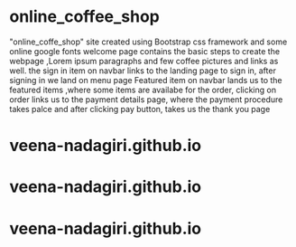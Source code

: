 # online_coffee_shop
"online_coffe_shop" site  created using Bootstrap css framework  and some online google fonts
welcome page contains the basic steps to create the webpage ,Lorem ipsum paragraphs and few coffee pictures and links as well.
the sign in item on navbar links to the landing page to sign in,
after signing in we land on menu page 
Featured item on navbar lands us to the featured items ,where some items are availabe for the order,
clicking on order links us to the payment details page, where the payment procedure takes palce
and after clicking pay button, takes us the thank you page 
# veena-nadagiri.github.io
# veena-nadagiri.github.io
# veena-nadagiri.github.io
